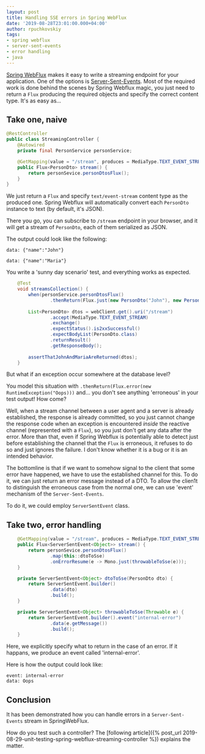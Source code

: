 ```yaml
---
layout: post
title: Handling SSE errors in Spring WebFlux
date: '2019-08-28T23:01:00.000+04:00'
author: rpuchkovskiy
tags:
- spring webflux
- server-sent-events
- error handling
- java
---
```


[Spring WebFlux](https://docs.spring.io/spring/docs/current/spring-framework-reference/web-reactive.html)
makes it easy to write a streaming endpoint for your application. One of the options is
[Server-Sent-Events](https://en.wikipedia.org/wiki/Server-sent_events). Most of the required work is done behind
the scenes by Spring Webflux magic, you just need to return a `Flux` producing the required objects and
specify the correct content type. It's as easy as...

## Take one, naive

```java
@RestController
public class StreamingController {
    @Autowired
    private final PersonService personService;

    @GetMapping(value = "/stream", produces = MediaType.TEXT_EVENT_STREAM_VALUE)
    public Flux<PersonDto> stream() {
        return personSevice.personDtosFlux();
    }
}
```

We just return a `Flux` and specify `text/event-stream` content type as the produced one. Spring Webflux will
automatically convert each `PersonDto` instance to text (by default, it's JSON).

There you go, you can subscribe to `/stream` endpoint in your browser, and it will get a stream of `PersonDto`,
each of them serialized as JSON.

The output could look like the following:

```
data: {"name":"John"}

data: {"name":"Maria"}
```

You write a 'sunny day scenario' test, and everything works as expected.

```java
    @Test
    void streamsCollection() {
        when(personService.personDtosFlux()
                .thenReturn(Flux.just(new PersonDto("John"), new PersonDto("Maria")));
    
        List<PersonDto> dtos = webClient.get().uri("/stream")
                .accept(MediaType.TEXT_EVENT_STREAM)
                .exchange()
                .expectStatus().is2xxSuccessful()
                .expectBodyList(PersonDto.class)
                .returnResult()
                .getResponseBody();
    
        assertThatJohnAndMariaAreReturned(dtos);
    }
```

But what if an exception occur somewhere at the database level?

You model this situation with `.thenReturn(Flux.error(new RuntimeException("Oops)))` and... you don't see anything
'erroneous' in your test output! How come?

Well, when a stream channel between a user agent and a server is already established, the response is already
committed, so you just cannot change the response code when an exception is encountered *inside* the reactive
channel (represented with a `Flux`), so you just don't get any data after the error.
More than that, even if Spring Webflux is potentially able to detect
just before establishing the channel that the `Flux` is erroneous, it refuses to do so and just ignores the failure.
I don't know whether it is a bug or it is an intended behavior.
 
The bottomline is that if we want to somehow signal to the client that some error have happened, we have to use
the established channel for this. To do it, we can just return an error message instead of a DTO. To allow the
clien1t to distinguish the erroneous case from the normal one, we can use 'event' mechanism of the
`Server-Sent-Events`.
 
To do it, we could employ `ServerSentEvent` class.
 
## Take two, error handling
 
```java
    @GetMapping(value = "/stream", produces = MediaType.TEXT_EVENT_STREAM_VALUE)
    public Flux<ServerSentEvent<Object>> stream() {
        return personSevice.personDtosFlux()
                .map(this::dtoToSse)
                .onErrorResume(e -> Mono.just(throwableToSse(e)));
    }

    private ServerSentEvent<Object> dtoToSse(PersonDto dto) {
        return ServerSentEvent.builder()
                .data(dto)
                .build();
    }

    private ServerSentEvent<Object> throwableToSse(Throwable e) {
        return ServerSentEvent.builder().event("internal-error")
                .data(e.getMessage())
                .build();
    }
```

Here, we explicitly specify what to return in the case of an error. If it happans, we produce an event called
'internal-error'.

Here is how the output could look like:

```
event: internal-error
data: Oops
```

## Conclusion

It has been demonstrated how you can handle errors in a `Server-Sent-Events` stream in SpringWebFlux.

How do you test such a controller?
The [following article]({% post_url 2019-08-29-unit-testing-spring-webflux-streaming-controller %}) explains the matter.